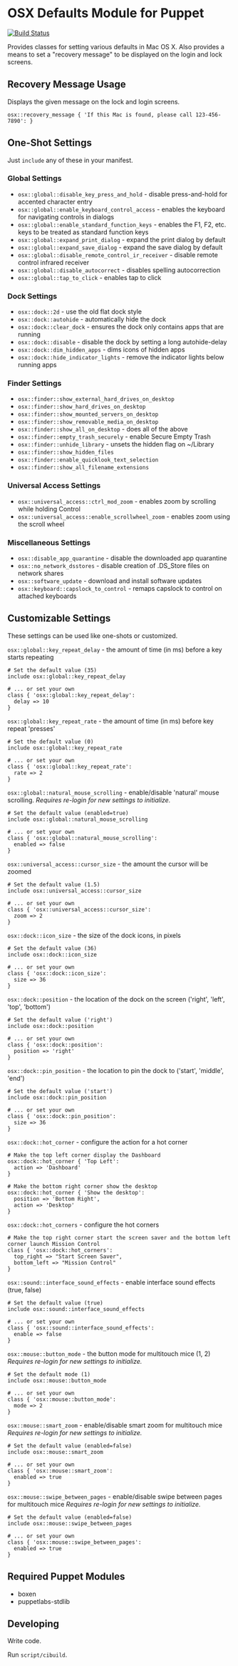 # OSX Defaults Module for Puppet

[![Build Status](https://travis-ci.org/boxen/puppet-osx.svg?branch=master)](https://travis-ci.org/boxen/puppet-osx)

Provides classes for setting various defaults in Mac OS X. Also provides a means
to set a "recovery message" to be displayed on the login and lock screens.

## Recovery Message Usage

Displays the given message on the lock and login screens.

```puppet
osx::recovery_message { 'If this Mac is found, please call 123-456-7890': }
```

## One-Shot Settings

Just `include` any of these in your manifest.

### Global Settings

* `osx::global::disable_key_press_and_hold` - disable press-and-hold for
  accented character entry
* `osx::global::enable_keyboard_control_access` - enables the keyboard for
  navigating controls in dialogs
* `osx::global::enable_standard_function_keys` - enables the F1, F2, etc.
  keys to be treated as standard function keys
* `osx::global::expand_print_dialog` - expand the print dialog by default
* `osx::global::expand_save_dialog` - expand the save dialog by default
* `osx::global::disable_remote_control_ir_receiver` - disable remote control infrared receiver
* `osx::global::disable_autocorrect` - disables spelling autocorrection
* `osx::global::tap_to_click` - enables tap to click

### Dock Settings

* `osx::dock::2d` - use the old flat dock style
* `osx::dock::autohide` - automatically hide the dock
* `osx::dock::clear_dock` - ensures the dock only contains apps that are running
* `osx::dock::disable` - disable the dock by setting a long autohide-delay
* `osx::dock::dim_hidden_apps` - dims icons of hidden apps
* `osx::dock::hide_indicator_lights` - remove the indicator lights below running
  apps

### Finder Settings

* `osx::finder::show_external_hard_drives_on_desktop`
* `osx::finder::show_hard_drives_on_desktop`
* `osx::finder::show_mounted_servers_on_desktop`
* `osx::finder::show_removable_media_on_desktop`
* `osx::finder::show_all_on_desktop` - does all of the above
* `osx::finder::empty_trash_securely` - enable Secure Empty Trash
* `osx::finder::unhide_library` - unsets the hidden flag on ~/Library
* `osx::finder::show_hidden_files`
* `osx::finder::enable_quicklook_text_selection`
* `osx::finder::show_all_filename_extensions`

### Universal Access Settings

* `osx::universal_access::ctrl_mod_zoom` - enables zoom by scrolling while
  holding Control
* `osx::universal_access::enable_scrollwheel_zoom` - enables zoom using the
  scroll wheel

### Miscellaneous Settings

* `osx::disable_app_quarantine` - disable the downloaded app quarantine
* `osx::no_network_dsstores` - disable creation of .DS_Store files on network
  shares
* `osx::software_update` - download and install software updates
* `osx::keyboard::capslock_to_control` - remaps capslock to control on attached keyboards

## Customizable Settings

These settings can be used like one-shots or customized.

`osx::global::key_repeat_delay` - the amount of time (in ms) before a key starts
  repeating

```puppet
# Set the default value (35)
include osx::global::key_repeat_delay

# ... or set your own
class { 'osx::global::key_repeat_delay':
  delay => 10
}
```

`osx::global::key_repeat_rate` - the amount of time (in ms) before key repeat
  'presses'

```puppet
# Set the default value (0)
include osx::global::key_repeat_rate

# ... or set your own
class { 'osx::global::key_repeat_rate':
  rate => 2
}
```

`osx::global::natural_mouse_scrolling` - enable/disable 'natural' mouse scrolling. *Requires re-login for new settings to initialize.*

```puppet
# Set the default value (enabled=true)
include osx::global::natural_mouse_scrolling

# ... or set your own
class { 'osx::global::natural_mouse_scrolling':
  enabled => false
}
```


`osx::universal_access::cursor_size` - the amount the cursor will be zoomed

```puppet
# Set the default value (1.5)
include osx::universal_access::cursor_size

# ... or set your own
class { 'osx::universal_access::cursor_size':
  zoom => 2
}
```

`osx::dock::icon_size` - the size of the dock icons, in pixels

```puppet
# Set the default value (36)
include osx::dock::icon_size

# ... or set your own
class { 'osx::dock::icon_size':
  size => 36
}
```

`osx::dock::position` - the location of the dock on the screen ('right', 'left', 'top', 'bottom')

```puppet
# Set the default value ('right')
include osx::dock::position

# ... or set your own
class { 'osx::dock::position':
  position => 'right'
}
```

`osx::dock::pin_position` - the location to pin the dock to ('start', 'middle', 'end')

```puppet
# Set the default value ('start')
include osx::dock::pin_position

# ... or set your own
class { 'osx::dock::pin_position':
  size => 36
}
```

`osx::dock::hot_corner` - configure the action for a hot corner

```puppet
# Make the top left corner display the Dashboard
osx::dock::hot_corner { 'Top Left':
  action => 'Dashboard'
}

# Make the bottom right corner show the desktop
osx::dock::hot_corner { 'Show the desktop':
  position => 'Bottom Right',
  action => 'Desktop'
}
```

`osx::dock::hot_corners` - configure the hot corners

```puppet
# Make the top right corner start the screen saver and the bottom left corner launch Mission Control
class { 'osx::dock::hot_corners':
  top_right => "Start Screen Saver",
  bottom_left => "Mission Control"
}
```

`osx::sound::interface_sound_effects` - enable interface sound effects (true, false)

```puppet
# Set the default value (true)
include osx::sound::interface_sound_effects

# ... or set your own
class { 'osx::sound::interface_sound_effects':
  enable => false
}
```

`osx::mouse::button_mode` - the button mode for multitouch mice (1, 2) *Requires re-login for new settings to initialize.*

```puppet
# Set the default mode (1)
include osx::mouse::button_mode

# ... or set your own
class { 'osx::mouse::button_mode':
  mode => 2
}
```

`osx::mouse::smart_zoom` - enable/disable smart zoom for multitouch mice *Requires re-login for new settings to initialize.*

```puppet
# Set the default value (enabled=false)
include osx::mouse::smart_zoom

# ... or set your own
class { 'osx::mouse::smart_zoom':
  enabled => true
}
```

`osx::mouse::swipe_between_pages` - enable/disable swipe between pages for multitouch mice *Requires re-login for new settings to initialize.*

```puppet
# Set the default value (enabled=false)
include osx::mouse::swipe_between_pages

# ... or set your own
class { 'osx::mouse::swipe_between_pages':
  enabled => true
}
```

## Required Puppet Modules

* boxen
* puppetlabs-stdlib

## Developing

Write code.

Run `script/cibuild`.
